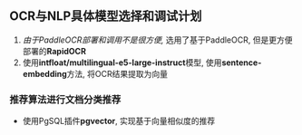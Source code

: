 ## OCR与NLP具体模型选择和调试计划

1. _由于PaddleOCR部署和调用不是很方便,_ 选用了基于PaddleOCR, 但是更方便部署的**RapidOCR**
2. 使用**intfloat/multilingual-e5-large-instruct**模型, 使用**sentence-embedding**方法, 将OCR结果提取为向量

### 推荐算法进行文档分类推荐

- 使用PgSQL插件**pgvector**, 实现基于向量相似度的推荐
